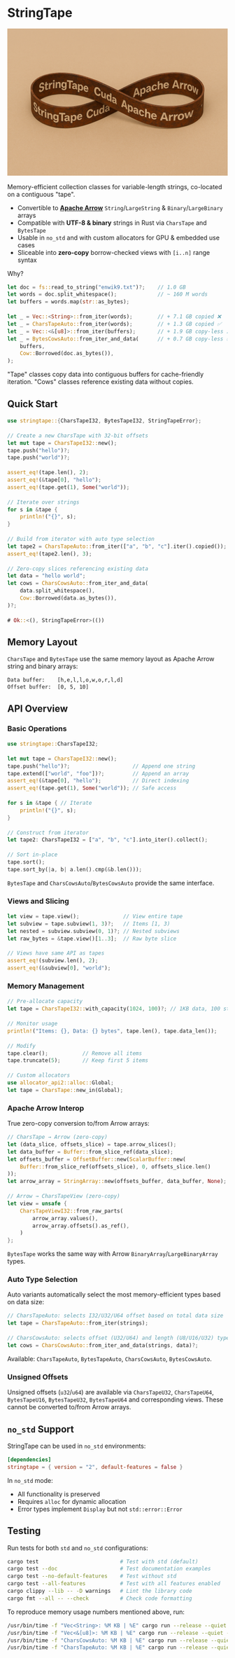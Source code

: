 # StringTape

![StringTape banner](https://github.com/ashvardanian/ashvardanian/blob/master/repositories/StringTape.png?raw=true)

Memory-efficient collection classes for variable-length strings, co-located on a contiguous "tape".

- Convertible to __[Apache Arrow](https://arrow.apache.org/)__ `String`/`LargeString` & `Binary`/`LargeBinary` arrays
- Compatible with __UTF-8 & binary__ strings in Rust via `CharsTape` and `BytesTape`
- Usable in `no_std` and with custom allocators for GPU & embedded use cases
- Sliceable into __zero-copy__ borrow-checked views with `[i..n]` range syntax

Why?

```rust
let doc = fs::read_to_string("enwik9.txt")?;    // 1.0 GB
let words = doc.split_whitespace();             // ~ 160 M words
let buffers = words.map(str::as_bytes);

let _ = Vec::<String>::from_iter(words);        // + 7.1 GB copied ❌
let _ = CharsTapeAuto::from_iter(words);        // + 1.3 GB copied ✅
let _ = Vec::<&[u8]>::from_iter(buffers);       // + 1.9 GB copy-less ⚠️
let _ = BytesCowsAuto::from_iter_and_data(      // + 0.7 GB copy-less ✅
    buffers,
    Cow::Borrowed(doc.as_bytes()),
);
```

"Tape" classes copy data into contiguous buffers for cache-friendly iteration.
"Cows" classes reference existing data without copies.

## Quick Start

```rust
use stringtape::{CharsTapeI32, BytesTapeI32, StringTapeError};

// Create a new CharsTape with 32-bit offsets
let mut tape = CharsTapeI32::new();
tape.push("hello")?;
tape.push("world")?;

assert_eq!(tape.len(), 2);
assert_eq!(&tape[0], "hello");
assert_eq!(tape.get(1), Some("world"));

// Iterate over strings
for s in &tape {
    println!("{}", s);
}

// Build from iterator with auto type selection
let tape2 = CharsTapeAuto::from_iter(["a", "b", "c"].iter().copied());
assert_eq!(tape2.len(), 3);

// Zero-copy slices referencing existing data
let data = "hello world";
let cows = CharsCowsAuto::from_iter_and_data(
    data.split_whitespace(),
    Cow::Borrowed(data.as_bytes()),
)?;

# Ok::<(), StringTapeError>(())
```

## Memory Layout

`CharsTape` and `BytesTape` use the same memory layout as Apache Arrow string and binary arrays:

```text
Data buffer:    [h,e,l,l,o,w,o,r,l,d]
Offset buffer:  [0, 5, 10]
```

## API Overview

### Basic Operations

```rust
use stringtape::CharsTapeI32;

let mut tape = CharsTapeI32::new();
tape.push("hello")?;                    // Append one string
tape.extend(["world", "foo"])?;         // Append an array
assert_eq!(&tape[0], "hello");          // Direct indexing
assert_eq!(tape.get(1), Some("world")); // Safe access

for s in &tape { // Iterate
    println!("{}", s);
}

// Construct from iterator
let tape2: CharsTapeI32 = ["a", "b", "c"].into_iter().collect();

// Sort in-place
tape.sort();
tape.sort_by(|a, b| a.len().cmp(&b.len()));
```

`BytesTape` and `CharsCowsAuto`/`BytesCowsAuto` provide the same interface.

### Views and Slicing

```rust
let view = tape.view();              // View entire tape
let subview = tape.subview(1, 3)?;   // Items [1, 3)
let nested = subview.subview(0, 1)?; // Nested subviews
let raw_bytes = &tape.view()[1..3];  // Raw byte slice

// Views have same API as tapes
assert_eq!(subview.len(), 2);
assert_eq!(&subview[0], "world");
```

### Memory Management

```rust
// Pre-allocate capacity
let tape = CharsTapeI32::with_capacity(1024, 100)?; // 1KB data, 100 strings

// Monitor usage
println!("Items: {}, Data: {} bytes", tape.len(), tape.data_len());

// Modify
tape.clear();           // Remove all items
tape.truncate(5);       // Keep first 5 items

// Custom allocators
use allocator_api2::alloc::Global;
let tape = CharsTape::new_in(Global);
```

### Apache Arrow Interop

True zero-copy conversion to/from Arrow arrays:

```rust
// CharsTape → Arrow (zero-copy)
let (data_slice, offsets_slice) = tape.arrow_slices();
let data_buffer = Buffer::from_slice_ref(data_slice);
let offsets_buffer = OffsetBuffer::new(ScalarBuffer::new(
    Buffer::from_slice_ref(offsets_slice), 0, offsets_slice.len()
));
let arrow_array = StringArray::new(offsets_buffer, data_buffer, None);

// Arrow → CharsTapeView (zero-copy)
let view = unsafe {
    CharsTapeViewI32::from_raw_parts(
        arrow_array.values(),
        arrow_array.offsets().as_ref(),
    )
};
```

`BytesTape` works the same way with Arrow `BinaryArray`/`LargeBinaryArray` types.

### Auto Type Selection

Auto variants automatically select the most memory-efficient types based on data size:

```rust
// CharsTapeAuto: selects I32/U32/U64 offset based on total data size
let tape = CharsTapeAuto::from_iter(strings);

// CharsCowsAuto: selects offset (U32/U64) and length (U8/U16/U32) types
let cows = CharsCowsAuto::from_iter_and_data(strings, data)?;
```

Available: `CharsTapeAuto`, `BytesTapeAuto`, `CharsCowsAuto`, `BytesCowsAuto`.

### Unsigned Offsets

Unsigned offsets (`u32`/`u64`) are available via `CharsTapeU32`, `CharsTapeU64`, `BytesTapeU16`, `BytesTapeU32`, `BytesTapeU64` and corresponding views.
These cannot be converted to/from Arrow arrays.

## `no_std` Support

StringTape can be used in `no_std` environments:

```toml
[dependencies]
stringtape = { version = "2", default-features = false }
```

In `no_std` mode:

- All functionality is preserved
- Requires `alloc` for dynamic allocation
- Error types implement `Display` but not `std::error::Error`

## Testing

Run tests for both `std` and `no_std` configurations:

```bash
cargo test                          # Test with std (default)
cargo test --doc                    # Test documentation examples
cargo test --no-default-features    # Test without std
cargo test --all-features           # Test with all features enabled
cargo clippy --lib -- -D warnings   # Lint the library code
cargo fmt --all -- --check          # Check code formatting
```

To reproduce memory usage numbers mentioned above, run:

```bash
/usr/bin/time -f "Vec<String>: %M KB | %E" cargo run --release --quiet --bin bench_vec_string -- enwik9.txt
/usr/bin/time -f "Vec<&[u8]>: %M KB | %E" cargo run --release --quiet --bin bench_vec_slice -- enwik9.txt
/usr/bin/time -f "CharsCowsAuto: %M KB | %E" cargo run --release --quiet --bin bench_chars_slices -- enwik9.txt
/usr/bin/time -f "CharsTapeAuto: %M KB | %E" cargo run --release --quiet --bin bench_chars_tape -- enwik9.txt
```
